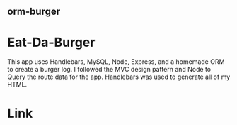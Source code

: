 ## orm-burger

# Eat-Da-Burger
This app uses Handlebars, MySQL, Node, Express, and a homemade ORM to create a burger log. 
I followed the MVC design pattern and Node to Query the route data for the app. Handlebars was used to generate all of my HTML.

# Link 
